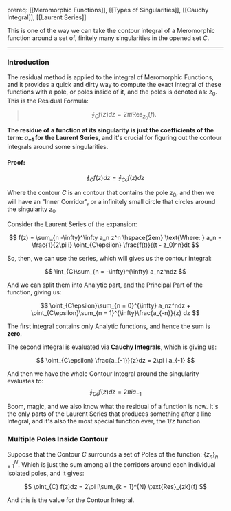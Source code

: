 prereq: [[Meromorphic Functions]], [[Types of Singularities]], [[Cauchy Integral]], [[Laurent Series]]

This is one of the way we can take the contour integral of a Meromorphic function around a set of, finitely many singularities in the opened set $C$. 

---

###  Introduction 
The residual method is applied to the integral of Meromorphic Functions, and it provides a quick and dirty way to compute the exact integral of these functions with a pole, or poles inside of it, and the poles is denoted as: $z_0$. 
This is the Residual Formula: 

> $$
> \oint_C f(z)dz = 2\pi i \text{Res}_{z_0}(f).
> $$

**The residue of a function at its singularity is just the coefficients of the term: $a_{-1}$ for the Laurent Series**, and it's crucial for figuring out the contour integrals around some singularities. 

#### Proof: 

$$\oint_Cf(z)dz = \oint_{C\epsilon} f(z)dz$$

Where the contour $C$ is an contour that contains the pole $z_0$, and then we will have an "Inner Corridor", or a infinitely small circle that circles around the singularity $z_0$

Consider the Laurent Series of the expansion: 

$$
f(z) = \sum_{n -\infty}^\infty a_n z^n \hspace{2em} \text{Where: } a_n = 
\frac{1}{2\pi i} \oint_{C\epsilon} \frac{f(t)}{(t - z_0)^n}dt
$$

So, then, we can use the series, which will gives us the contour integral: 

$$
\int_{C}\sum_{n = -\infty}^{\infty} a_nz^ndz
$$

And we can split them into Analytic part, and the Principal Part of the function, giving us: 

$$
\oint_{C\epsilon}\sum_{n = 0}^{\infty} a_nz^ndz + \oint_{C\epsilon}\sum_{n = 1}^{\infty}\frac{a_{-n}}{z} dz
$$

The first integral contains only Analytic functions, and hence the sum is **zero**. 

The second integral is evaluated via **Cauchy Integrals**, which is giving us: 

$$
\oint_{C\epsilon} \frac{a_{-1}}{z}dz = 2\pi i a_{-1}
$$

And then we have the whole Contour Integral around the singularity evaluates to: 
$$
\oint_{C\epsilon} f(z)dz = 2\pi ia_{-1}
$$

Boom, magic, and we also know what the residual of a function is now. It's the only parts of the Laurent Series that produces something after a line Integral, and it's  also the most special function ever, the $1/z$ function. 

### Multiple Poles Inside Contour
 
Suppose that the Contour $C$ surrounds a set of Poles of the function: $\{z_n\}_{n = 1}^N$. Which is just the sum among all the corridors around each individual isolated poles, and it gives: 

$$
\oint_{C} f(z)dz = 2\pi i\sum_{k = 1}^{N} \text{Res}_{zk}(f)
$$

And this is the value for the Contour Integral. 


